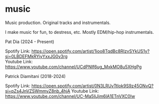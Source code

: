# music
Music production. Original tracks and instrumentals.

I make music for fun, to destress, etc. Mostly EDM/hip-hop instrumentals.

Pat Dia (2024 - Present)

Spotify Link: https://open.spotify.com/artist/1ioo8TqdBc8RIzvSYkUS1y?si=0LBDEFMkRYiyYxxJG0v3rg
<br>Youtube Link: https://www.youtube.com/channel/UCdPNIf6ug_MxkMO8u5XHgPg

Patrick Diamitani (2018-2024)

Spotify Link: https://open.spotify.com/artist/0N3LRUvTtIok9S9z45ONvQ?si=pZs4JnVZSWmmvZ8nb_4hjA
Youtube Link: https://www.youtube.com/channel/UC-Ma5IiJjm6lA1ETnVXC0Iw
